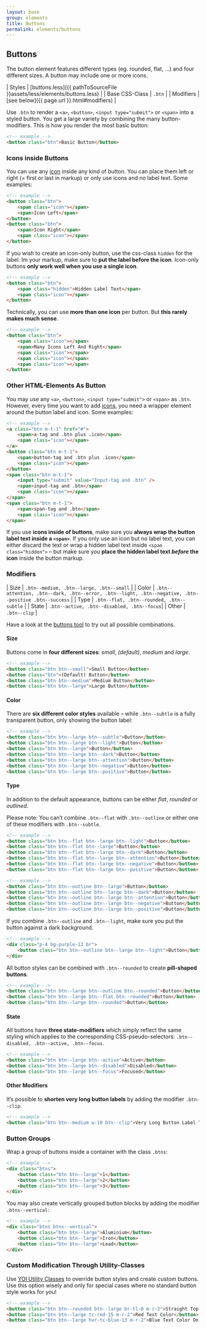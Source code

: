 ```yaml
---
layout: base
group: elements
title: Buttons
permalink: elements/buttons
---
```


## Buttons
The button element features different types (eg. rounded, flat, …) and four different sizes. A button may include one or more icons.

| Styles         | [buttons.less]({{ pathToSourceFile }}assets/less/elements/buttons.less) |
| Base CSS-Class | `.btn`                                                                  |
| Modifiers      | [see below]({{ page.url }}.html#modifiers)                              |

Use `.btn` to render a `<a>`, `<button>`, `<input type="submit">` or `<span>` into a styled button. You get a large variety by combining the many button-modifiers. This is how you render the most basic button:

```html
<!-- example -->
<button class="btn">Basic Button</button>
```

### Icons inside Buttons
You can use any [icon](elements/icons.html) inside any kind of button. You can place them left or right (= first or last in markup) or only use icons and no label text. Some examples:

```html
<!-- example -->
<button class="btn">
    <span class="icon"></span>
    <span>Icon Left</span>
</button>
<button class="btn">
    <span>Icon Right</span>
    <span class="icon"></span>
</button>
```

If you wish to create an icon-only button, use the css-class `hidden` for the label. Im your markup, make sure to **put the label before the icon**. Icon-only buttons **only work well when you use a single icon**.

```html
<!-- example -->
<button class="btn">
    <span class="hidden">Hidden Label Text</span>
    <span class="icon"></span>
</button>
```

Technically, you can use **more than one icon** per button. But **this rarely makes much sense**.

```html
<!-- example -->
<button class="btn">
    <span class="icon"></span>
    <span>Many Icons Left And Right</span>
    <span class="icon"></span>
    <span class="icon"></span>
    <span class="icon"></span>
</button>
```

### Other HTML-Elements As Button
You may use any `<a>`, `<button>`, `<input type="submit">` or `<span>` as `.btn`. However, every time you want to add [icons](elements/icons.html), you need a wrapper element around the button label and icon. Some examples:

```html
<!-- example -->
<a class="btn m-t-1" href="#">
    <span>a-tag and .btn plus .icon</span>
    <span class="icon"></span>
</a>
<button class="btn m-t-1">
    <span>button-tag and .btn plus .icon</span>
    <span class="icon"></span>
</button>
<span class="btn m-t-1">
    <input type="submit" value="Input-tag and .btn" />
    <span>input-tag and .btn</span>
    <span class="icon"></span>
</span>
<span class="btn m-t-1">
    <span>span-tag and .btn</span>
    <span class="icon"></span>
</span>
```

If you use **icons inside of buttons**, make sure you **always wrap the button label text inside a `<span>`**. If you only use an icon but no label text, you can either discard the text or wrap a hidden label text inside `<span class="hidden">` – but make sure you **place the hidden label text *before* the icon** inside the button markup.

### Modifiers

| Size   | `.btn--medium, .btn--large, .btn--small` |
| Color  | `.btn--attention, .btn--dark, .btn--error, .btn--light, .btn--negative, .btn--positive .btn--success` |
| Type   | `.btn--flat, .btn--rounded, .btn--subtle` |
| State  | `.btn--active, .btn--disabled, .btn--focus`|
| Other  | `.btn--clip` |

<p class="hint hint--attention">Have a look at the <a href="tools/buttons.html">buttons tool</a> to try out all possible combinations.</p>

#### Size
Buttons come in **four different sizes**: *small*, *(default)*, *medium* and *large*.

```html
<!-- example -->
<button class="btn btn--small">Small Button</button>
<button class="btn">(Default) Button</button>
<button class="btn btn--medium">Medium Button</button>
<button class="btn btn--large">Large Button</button>
```

#### Color
There are **six different color styles** available – while `.btn--subtle` is a fully transparent button, only showing the button label:

```html
<!-- example -->
<button class="btn btn--large btn--subtle">Button</button>
<button class="btn btn--large btn--light">Button</button>
<button class="btn btn--large">Button</button>
<button class="btn btn--large btn--dark">Button</button>
<button class="btn btn--large btn--attention">Button</button>
<button class="btn btn--large btn--negative">Button</button>
<button class="btn btn--large btn--positive">Button</button>
```

#### Type
In addition to the default appearance, buttons can be either *flat*, *rounded* or *outlined*.

<p class="hint hint--negative">Please note: You can’t combine <code>.btn--flat</code> with <code>.btn--outline</code> or either one of these modifiers with <code>.btn--subtle</code>.</p>

```html
<!-- example -->
<button class="btn btn--flat btn--large btn--light">Button</button>
<button class="btn btn--flat btn--large">Button</button>
<button class="btn btn--flat btn--large btn--dark">Button</button>
<button class="btn btn--flat btn--large btn--attention">Button</button>
<button class="btn btn--flat btn--large btn--negative">Button</button>
<button class="btn btn--flat btn--large btn--positive">Button</button>
```

```html
<!-- example -->
<button class="btn btn--outline btn--large">Button</button>
<button class="btn btn--outline btn--large btn--dark">Button</button>
<button class="btn btn--outline btn--large btn--attention">Button</button>
<button class="btn btn--outline btn--large btn--negative">Button</button>
<button class="btn btn--outline btn--large btn--positive">Button</button>
```

<p class="hint hint--attention">If you combine <code>.btn--outline</code> and <code>.btn--light</code>, make sure you put the button against a dark background.</p>

```html
<!-- example -->
<div class="p-4 bg-purple-13 br">
    <button class="btn btn--outline btn--large btn--light">Button</button>
</div>
```

All button styles can be combined with `.btn--rounded` to create **pill-shaped buttons**.

```html
<!-- example -->
<button class="btn btn--large btn--outline btn--rounded">Button</button>
<button class="btn btn--large btn--flat btn--rounded">Button</button>
<button class="btn btn--large btn--rounded">Button</button>
```

#### State
All buttons have **three state-modifiers** which simply reflect the same styling which applies to the corresponding CSS-pseudo-selectors: `.btn--disabled, .btn--active, .btn--focus`.

```html
<!-- example -->
<button class="btn btn--large btn--active">Active</button>
<button class="btn btn--large btn--disabled">Disabled</button>
<button class="btn btn--large btn--focus">Focused</button>
```

#### Other Modifiers
It’s possible to **shorten very long button labels** by adding the modifier `.btn--clip`.

```html
<!-- example -->
<button class="btn btn--medium w-10 btn--clip">Very Long Button Label Text foo foo bar bar</button>
```

### Button Groups
Wrap a group of buttons inside a container with the class `.btns`:

```html
<!-- example -->
<div class="btns">
    <button class="btn btn--large">1</button>
    <button class="btn btn--large">2</button>
    <button class="btn btn--large">3</button>
</div>
```

You may also create vertically grouped button blocks by adding the modifier `.btns--vertical`:

```html
<!-- example -->
<div class="btns btns--vertical">
    <button class="btn btn--large">Aluminium</button>
    <button class="btn btn--large">Iron</button>
    <button class="btn btn--large">Lead</button>
</div>
```

### Custom Modification Through Utility-Classes
Use [YOI Utility Classes](utilities/) to override button styles and create custom buttons. Use this option wisely and only for special cases where no standard button style works for you!

```html
<!-- example -->
<button class="btn btn--rounded btn--large br-tl-0 m-r-2">Straight Top Left Corner</button>
<button class="btn btn--large tc-red-15 m-r-2">Red Text Color</button>
<button class="btn btn--large hvr-tc-blue-13 m-r-2">Blue Text Color On Hover</button>
```